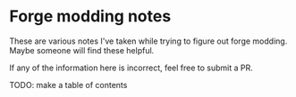 # Forge modding notes

These are various notes I've taken while trying to figure out forge modding.
Maybe someone will find these helpful.

If any of the information here is incorrect, feel free to submit a PR.

TODO: make a table of contents
